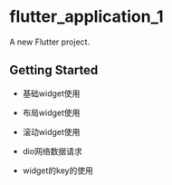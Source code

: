 # flutter_application_1

A new Flutter project.

## Getting Started

- 基础widget使用

- 布局widget使用  

- 滚动widget使用

- dio网络数据请求

- widget的key的使用

